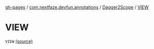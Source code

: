 [gh-pages](../../index.md) / [com.nextfaze.devfun.annotations](../index.md) / [Dagger2Scope](index.md) / [VIEW](./-v-i-e-w.md)

# VIEW

`VIEW` [(source)](https://github.com/NextFaze/dev-fun/tree/master/devfun-annotations/src/main/java/com/nextfaze/devfun/annotations/Dagger2.kt#L15)